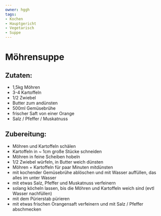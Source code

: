```yaml
---
owner: hggh
tags:
- Kochen
- Hauptgericht
- Vegetarisch
- Suppe
---
```

Möhrensuppe
==================================

Zutaten:
---------------
 * 1,5kg Möhren
 * 3-4 Kartoffeln
 * 1/2 Zwiebel
 * Butter zum andünsten
 * 500ml Gemüsebrühe
 * frischer Saft von einer Orange
 * Salz / Pfeffer / Muskatnuss


Zubereitung:
--------------

 - Möhren und Kartoffeln schälen
 - Kartoffeln in ~ 1cm große Stücke schneiden
 - Möhren in feine Scheiben hobeln
 - 1/2 Zwiebel würfeln, in Butter weich dünsten
 - Möhren + Kartoffeln für paar Minuten mitdünsten
 - mit kochender Gemüsebrühe ablöschen und mit Wasser auffüllen, das alles im unter Wasser
 - mit etwas Salz, Pfeffer und Muskatnuss verfeinern
 - solang köcheln lassen, bis die Möhren und Kartoffeln weich sind (evtl Wasser nachfüllen)
 - mit dem Pürierstab pürieren
 - mit etwas frischen Orangensaft verfeinern und mit Salz / Pfeffer abschmecken
